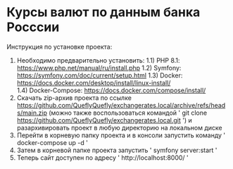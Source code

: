 # Курсы валют по данным банка Росссии

Инструкция по установке проекта:

  1) Необходимо предварительно установить:
    1.1) PHP 8.1:  https://www.php.net/manual/ru/install.php
    1.2) Symfony:  https://symfony.com/doc/current/setup.html
    1.3) Docker:  https://docs.docker.com/desktop/install/linux-install/  
    1.4) Docker-Compose: https://docs.docker.com/compose/install/
  2) Скачать zip-архив проекта по ссылке https://github.com/QueflyQuefly/exchangerates.local/archive/refs/heads/main.zip 
  (можно также воспользоваться командой ' git clone https://github.com/QueflyQuefly/exchangerates.local.git ')
  и разархивировать проект в любую директорию на локальном диске
  3) Перейти в корневую папку проекта и в консоли запустить команду ' docker-compose up -d '
  4) Затем в корневой папке проекта запустить ' symfony server:start '
  5) Теперь сайт доступен по адресу ' http://localhost:8000/ '
